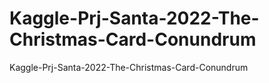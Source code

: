# Kaggle-Prj-Santa-2022-The-Christmas-Card-Conundrum
Kaggle-Prj-Santa-2022-The-Christmas-Card-Conundrum
